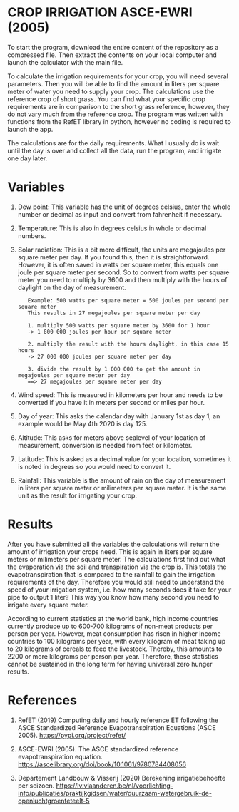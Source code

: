 # CROP IRRIGATION ASCE-EWRI (2005)

To start the program, download the entire content of the repository as a compressed file. Then extract the contents on your local computer and launch the calculator with the main file.

To calculate the irrigation requirements for your crop, you will need several parameters. Then you will be able to find the amount in liters per square meter of water you need to supply your crop. The calculations use the reference crop of short grass. You can find what your specific crop requirements are in comparison to the short grass reference, however, they do not vary much from the reference crop. The program was written with functions from the RefET library in python, however no coding is required to launch the app. 

The calculations are for the daily requirements. What I usually do is wait until the day is over and collect all the data, run the program, and irrigate one day later.

Variables
=========

1. Dew point: This variable has the unit of degrees celsius, enter the whole number or decimal as input and convert from fahrenheit if necessary.

2. Temperature: This is also in degrees celsius in whole or decimal numbers.

3. Solar radiation: This is a bit more difficult, the units are megajoules per square meter per day. If you found this, then it is straightforward. However, it is often saved in watts per square meter, this equals one joule per square meter per second. So to convert from watts per square meter you need to multiply by 3600 and then multiply with the hours of daylight on the day of measurement.

          Example: 500 watts per square meter = 500 joules per second per square meter
          This results in 27 megajoules per square meter per day

          1. multiply 500 watts per square meter by 3600 for 1 hour 
          -> 1 800 000 joules per hour per square meter
          
          2. multiply the result with the hours daylight, in this case 15 hours
          -> 27 000 000 joules per square meter per day
          
          3. divide the result by 1 000 000 to get the amount in megajoules per square meter per day 
          ==> 27 megajoules per square meter per day

4. Wind speed: This is measured in kilometers per hour and needs to be converted if you have it in meters per second or miles per hour.

5. Day of year: This asks the calendar day with January 1st as day 1, an example would be May 4th 2020 is day 125.

6. Altitude: This asks for meters above sealevel of your location of measurement, conversion is needed from feet or kilometer.

7. Latitude: This is asked as a decimal value for your location, sometimes it is noted in degrees so you would need to convert it.

8. Rainfall: This variable is the amount of rain on the day of measurement in liters per square meter or milimeters per square meter. It is the same unit as the result for irrigating your crop.

Results
=======

After you have submitted all the variables the calculations will return the amount of irrigation your crops need. This is again in liters per square meters or milimeters per square meter. The calculations first find out what the evaporation via the soil and transpiration via the crop is. This totals the evapotranspiration that is compared to the rainfall to gain the irrigation requirements of the day. Therefore you would still need to understand the speed of your irrigation system, i.e. how many seconds does it take for your pipe to output 1 liter? This way you know how many second you need to irrigate every square meter.

According to current statistics at the world bank, high income countries currently produce up to 600-700 kilograms of non-meat products per person per year. However, meat consumption has risen in higher income countries to 100 kilograms per year, with every kilogram of meat taking up to 20 kilograms of cereals to feed the livestock. Thereby, this amounts to 2200 or more kilograms per person per year. Therefore, these statistics cannot be sustained in the long term for having universal zero hunger results.

References
==========

1. RefET (2019) Computing daily and hourly reference ET following the ASCE Standardized Reference Evapotranspiration Equations (ASCE 2005). https://pypi.org/project/refet/

2. ASCE-EWRI (2005). The ASCE standardized reference evapotranspiration equation. https://ascelibrary.org/doi/book/10.1061/9780784408056

3. Departement Landbouw & Visserij (2020) Berekening irrigatiebehoefte per seizoen. https://lv.vlaanderen.be/nl/voorlichting-info/publicaties/praktijkgidsen/water/duurzaam-watergebruik-de-openluchtgroenteteelt-5
